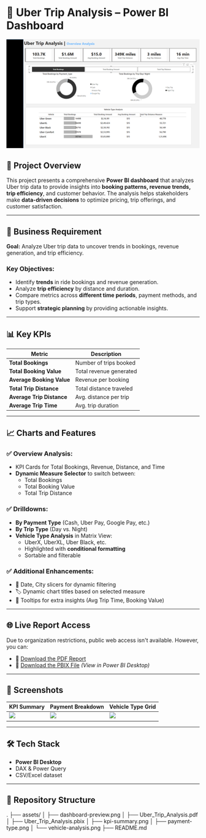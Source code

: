 # 🚖 Uber Trip Analysis – Power BI Dashboard

![Uber Dashboard](assets/dashboard-preview.png)

## 📌 Project Overview
This project presents a comprehensive **Power BI dashboard** that analyzes Uber trip data to provide insights into **booking patterns, revenue trends, trip efficiency**, and customer behavior. The analysis helps stakeholders make **data-driven decisions** to optimize pricing, trip offerings, and customer satisfaction.

---

## 🎯 Business Requirement

**Goal:** Analyze Uber trip data to uncover trends in bookings, revenue generation, and trip efficiency.

### Key Objectives:
- Identify **trends** in ride bookings and revenue generation.
- Analyze **trip efficiency** by distance and duration.
- Compare metrics across **different time periods**, payment methods, and trip types.
- Support **strategic planning** by providing actionable insights.

---

## 📊 Key KPIs

| Metric | Description |
|--------|-------------|
| **Total Bookings** | Number of trips booked |
| **Total Booking Value** | Total revenue generated |
| **Average Booking Value** | Revenue per booking |
| **Total Trip Distance** | Total distance traveled |
| **Average Trip Distance** | Avg. distance per trip |
| **Average Trip Time** | Avg. trip duration |

---

## 📈 Charts and Features

### ✅ Overview Analysis:
- KPI Cards for Total Bookings, Revenue, Distance, and Time
- **Dynamic Measure Selector** to switch between:
  - Total Bookings
  - Total Booking Value
  - Total Trip Distance

### ✅ Drilldowns:
- **By Payment Type** (Cash, Uber Pay, Google Pay, etc.)
- **By Trip Type** (Day vs. Night)
- **Vehicle Type Analysis** in Matrix View:
  - UberX, UberXL, Uber Black, etc.
  - Highlighted with **conditional formatting**
  - Sortable and filterable

### ✅ Additional Enhancements:
- 📅 Date, City slicers for dynamic filtering
- 🏷️ Dynamic chart titles based on selected measure
- 🧠 Tooltips for extra insights (Avg Trip Time, Booking Value)

---

## 🌐 Live Report Access

Due to organization restrictions, public web access isn't available. However, you can:

- 🔗 [Download the PDF Report](https://github.com/your-repo/assets/Uber_Trip_Analysis.pdf)
- 📂 [Download the PBIX File](https://github.com/your-repo/assets/Uber_Trip_Analysis.pbix) *(View in Power BI Desktop)*

---

## 📸 Screenshots

| KPI Summary | Payment Breakdown | Vehicle Type Grid |
|-------------|-------------------|--------------------|
| ![](assets/kpi-summary.png) | ![](assets/payment-type.png) | ![](assets/vehicle-analysis.png) |

---

## 🛠️ Tech Stack
- **Power BI Desktop**
- DAX & Power Query
- CSV/Excel dataset

---

## 📁 Repository Structure
. ├── assets/ │ ├── dashboard-preview.png │ ├── Uber_Trip_Analysis.pdf │ ├── Uber_Trip_Analysis.pbix │ ├── kpi-summary.png │ ├── payment-type.png │ └── vehicle-analysis.png ├── README.md
